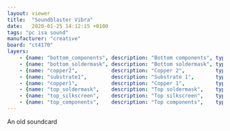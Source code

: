```yaml
---
layout: viewer
title:  "Soundblaster Vibra"
date:   2020-01-25 14:12:15 +0100
tags: "pc isa sound"
manufacturer: "creative"
board: "ct4170"
layers:
    - {name: "bottom_components", description: "Bottom components", type: "components"                 }
    - {name: "bottom_soldermask", description: "Bottom soldermask", type: "soldermask", color: "green" }
    - {name: "copper2",           description: "Copper 2",          type: "copper"                     }
    - {name: "substrate1",        description: "Substrate 1",       type: "substrate",  color: "fr4"   }
    - {name: "copper1",           description: "Copper 1",          type: "copper"                     }
    - {name: "top_soldermask",    description: "Top soldermask",    type: "soldermask", color: "green" }
    - {name: "top_silkscreen",    description: "Top silkscreen",    type: "silkscreen", color: "white" }
    - {name: "top_components",    description: "Top components",    type: "components"                 }
---
```

An old soundcard